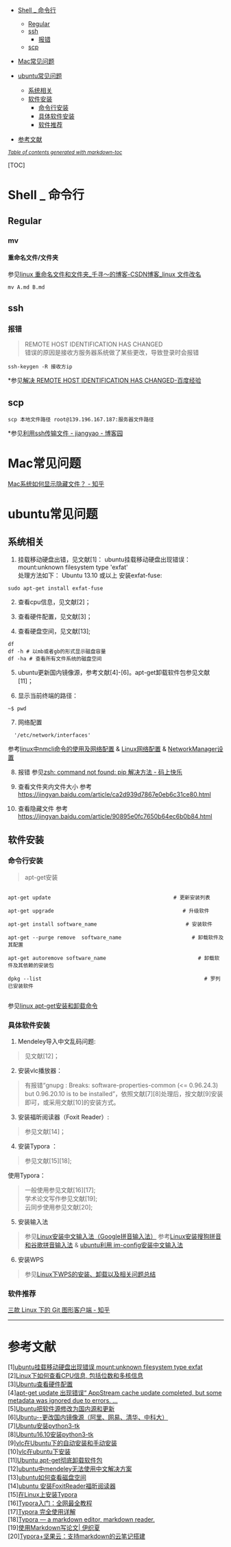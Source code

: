 - [Shell _  命令行](#shell-------)

 
  * [Regular](#Regular)
  * [ssh](#ssh)     
    + [报错](#报错)
  * [scp](#scp)
- [Mac常见问题](#mac常见问题)
- [ubuntu常见问题](#ubuntu常见问题)
  * [系统相关](#系统相关)
  * [软件安装](#软件安装)
    + [命令行安装](#命令行安装)
    + [具体软件安装](#具体软件安装)
    + [软件推荐](#软件推荐)
- [参考文献](#----)

<small><i><a href='http://ecotrust-canada.github.io/markdown-toc/'>Table of contents generated with markdown-toc</a></i></small>




[TOC]



# Shell _  命令行
## Regular

### mv

#### 重命名文件/文件夹

参见[linux 重命名文件和文件夹_千寻～的博客-CSDN博客_linux 文件改名](https://blog.csdn.net/u011630575/article/details/48679613)

```shell
mv A.md B.md
```




## ssh
### 报错
>REMOTE HOST IDENTIFICATION HAS CHANGED  
错误的原因是接收方服务器系统做了某些更改，导致登录时会报错  
```
ssh-keygen -R 接收方ip
```
*参见[解决 REMOTE HOST IDENTIFICATION HAS CHANGED-百度经验](https://jingyan.baidu.com/article/14bd256e1f20dffb6d2612c0.html)

## scp

```
scp 本地文件路径 root@139.196.167.187:服务器文件路径
```


*参见[利用ssh传输文件 - jiangyao - 博客园](https://www.cnblogs.com/jiangyao/archive/2011/01/26/1945570.html)




# Mac常见问题

[ Mac系统如何显示隐藏文件？ - 知乎](https://www.zhihu.com/question/24635640)





# ubuntu常见问题

## 系统相关  

1. 挂载移动硬盘出错，见文献[1]：
ubuntu挂载移动硬盘出现错误：mount:unknown filesystem type 'exfat'  
处理方法如下：
Ubuntu 13.10 或以上
安装exfat-fuse:
```
sudo apt-get install exfat-fuse
```

2. 查看cpu信息，见文献[2]；  

  
3. 查看硬件配置，见文献[3]；
  
4. 查看硬盘空间，见文献[13];  
```
df
df -h # 以mb或者gb的形式显示磁盘容量
df -ha # 查看所有文件系统的磁盘空间  
```
5. ubuntu更新国内镜像源，参考文献[4]-[6]。apt-get卸载软件包参见文献[11]；  
  
6. 显示当前终端的路径：
```
~$ pwd
```  
7. 网络配置  
```
  '/etc/network/interfaces' 
```    
参考[linux中nmcli命令的使用及网络配置](https://blog.51cto.com/groot/1847482)    &     [Linux网络配置](https://tonydeng.github.io/sdn-handbook/linux/config.html)  &   [NetworkManager设置](https://zhuanlan.zhihu.com/p/52731316)

8. 报错
参见[zsh: command not found: pip 解决方法 - 码上快乐](https://www.codeprj.com/blog/9d34a11.html)



9. 查看文件夹内文件大小
参考<https://jingyan.baidu.com/article/ca2d939d7867e0eb6c31ce80.html>

10. 查看隐藏文件
参考<https://jingyan.baidu.com/article/90895e0fc7650b64ec6b0b84.html>





## 软件安装  
### 命令行安装
>apt-get安装

```

apt-get update                                        # 更新安装列表

apt-get upgrade                                          # 升级软件

apt-get install software_name                             # 安装软件

apt-get --purge remove  software_name                       # 卸载软件及其配置

apt-get autoremove software_name                              # 卸载软件及其依赖的安装包

dpkg --list                                                     # 罗列已安装软件


```
参见[linux apt-get安装和卸载命令](https://blog.csdn.net/renlonggg/article/details/80392989)  













### 具体软件安装
1. Mendeley导入中文乱码问题:
>见文献[12]；

2. 安装vlc播放器：
>有报错“gnupg : Breaks: software-properties-common (<= 0.96.24.3) but 0.96.20.10 is to be installed”，依照文献[7][8]处理后，按文献[9]安装即可，或采用文献[10]的安装方式。
  
3. 安装福昕阅读器（Foxit Reader）:
>参见文献[14]；  
  
4. 安装Typora ：  
>参见文献[15][18];    
  
  使用Typora：  
  >一般使用参见文献[16][17];  
>学术论文写作参见文献[19];  
>云同步使用参见文献[20];
    
      
5. 安装输入法
>参见[Linux安装中文输入法（Google拼音输入法）](https://blog.csdn.net/u012308586/article/details/102751329)
>参考[Linux安装搜狗拼音和谷歌拼音输入法](https://www.jianshu.com/p/429b8f75af2c)  &  [ubuntu利用 im-config安装中文输入法](https://blog.csdn.net/zilaike/article/details/78227938)

6. 安装WPS  
>参见[Linux下WPS的安装、卸载以及相关问题总结](https://blog.csdn.net/JIEJINQUANIL/article/details/107005585)



### 软件推荐
[三款 Linux 下的 Git 图形客户端 - 知乎](https://zhuanlan.zhihu.com/p/41351705)




















* * *

     
# 参考文献
[1][ubuntu挂载移动硬盘出现错误 mount:unknown filesystem type exfat](https://www.jb51.net/os/Ubuntu/560860.html)  
[2][Linux下如何查看CPU信息, 包括位数和多核信息](https://blog.csdn.net/daniel_h1986/article/details/6318050)  
[3][Ubuntu查看硬件配置](https://www.jianshu.com/p/7181f1d09339)  
[4][apt-get update 出现错误“ AppStream cache update completed, but some metadata was ignored due to errors. ...](https://blog.csdn.net/weixin_30429201/article/details/97199066)  
[5][Ubuntu把软件源修改为国内源和更新](https://blog.csdn.net/qq_43597899/article/details/97573165)  
[6][Ubuntu--更改国内镜像源（阿里、网易、清华、中科大）](https://blog.csdn.net/u011483658/article/details/95012034)  
[7][Ubuntu安装python3-tk](https://blog.csdn.net/DSTJWJW/article/details/83449931)  
[8][Ubuntu16.10安装python3-tk](https://blog.csdn.net/zengNLP/article/details/79643662)    
[9][vlc在Ubuntu下的自动安装和手动安装](https://blog.csdn.net/fireroll/article/details/5867156)  
[10][vlc在ubuntu下安装](http://blog.sina.com.cn/s/blog_62949ff40101edmv.html)  
[11][Ubuntu apt-get彻底卸载软件包](https://blog.csdn.net/get_set/article/details/51276609)  
[12][ubuntu中mendeley无法使用中文解决方案](https://blog.csdn.net/weixin_40100431/article/details/82633423)  
[13][ubuntu如何查看磁盘空间](https://jingyan.baidu.com/article/39810a23bafcdab637fda64a.html)  
[14][ubuntu 安装FoxitReader福昕阅读器](https://blog.csdn.net/github_38704428/article/details/79091407)  
[15][在Linux上安装Typora](https://www.typora.net/364.html)  
[16][Typora入门：全网最全教程](https://www.cnblogs.com/hider/p/11614688.html)  
[17][Typora 完全使用详解](https://sspai.com/post/54912)  
[18][Typora — a markdown editor, markdown reader.](https://typora.io/)  
[19][使用Markdown写论文| 伊织夏](https://www.ai1994.com/2019/01/06/markdownpaper/)  
[20][Typora+坚果云：支持markdown的云笔记搭建](https://zhuanlan.zhihu.com/p/36556550)
